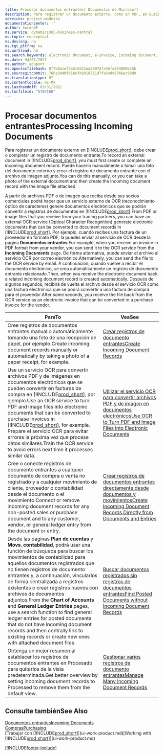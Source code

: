 ```yaml
---
title: Procesar documentos entrantes| Documentos de Microsoft
description: Para registrar un documento externo, como un PDF, en Business Central, cree o complete un registro de documento entrante.
services: project-madeira
documentationcenter: ''
author: SorenGP
ms.service: dynamics365-business-central
ms.topic: conceptual
ms.devlang: na
ms.tgt_pltfrm: na
ms.workload: na
ms.search.keywords: electronic document, e-invoice, incoming document, OCR, ecommerce, document exchange, import invoice
ms.date: 04/01/2021
ms.author: edupont
ms.openlocfilehash: 8f7b0a1ef2e2c6621ea2997dfa9bfa6f4089e45b
ms.sourcegitcommit: 766e2840fd16efb901d211d7fa64d96766ac99d9
ms.translationtype: HT
ms.contentlocale: es-MX
ms.lasthandoff: 03/31/2021
ms.locfileid: "5787168"
---
```

# <a name="processing-incoming-documents"></a><span data-ttu-id="37673-103">Procesar documentos entrantes</span><span class="sxs-lookup"><span data-stu-id="37673-103">Processing Incoming Documents</span></span>
<span data-ttu-id="37673-104">Para registrar un documento externo en [!INCLUDE[prod_short](includes/prod_short.md)], debe crear o completar un registro de documento entrante.</span><span class="sxs-lookup"><span data-stu-id="37673-104">To record an external document in [!INCLUDE[prod_short](includes/prod_short.md)], you must first create or complete an incoming document record.</span></span> <span data-ttu-id="37673-105">Puede hacerlo manualmente o tomar una foto del documento externo y crear el registro de documento entrante con el archivo de imagen adjunto.</span><span class="sxs-lookup"><span data-stu-id="37673-105">You can do this manually, or you can take a photo of the external document and then create the incoming document record with the image file attached.</span></span>

<span data-ttu-id="37673-106">A partir de archivos PDF o de imagen que reciba desde sus socios comerciales podrá hacer que un servicio externo de OCR (reconocimiento óptico de caracteres) genere documentos electrónicos que se podrán convertir a registros de documentos en [!INCLUDE[prod_short](includes/prod_short.md)].</span><span class="sxs-lookup"><span data-stu-id="37673-106">From PDF or image files that you receive from your trading partners, you can have an external OCR service (Optical Character Recognition) generate electronic documents that can be converted to document records in [!INCLUDE[prod_short](includes/prod_short.md)].</span></span> <span data-ttu-id="37673-107">Por ejemplo, cuando recibes una factura de un proveedor en formato PDF, la puedes enviar al servicio de OCR desde la página **Documentos entrantes**.</span><span class="sxs-lookup"><span data-stu-id="37673-107">For example, when you receive an invoice in PDF format from your vendor, you can send it to the OCR service from the **Incoming Documents** page.</span></span> <span data-ttu-id="37673-108">De forma alternativa, puede enviar el archivo al servicio OCR por correo electrónico.</span><span class="sxs-lookup"><span data-stu-id="37673-108">Alternatively, you can send the file to the OCR service by email.</span></span> <span data-ttu-id="37673-109">A continuación, cuando vuelve a recibir el documento electrónico, se crea automáticamente un registro de documento entrante relacionado.</span><span class="sxs-lookup"><span data-stu-id="37673-109">Then, when you receive the electronic document back, a related incoming document record is created automatically.</span></span> <span data-ttu-id="37673-110">Después de algunos segundos, recibirá de vuelta el archivo desde el servicio OCR como una factura electrónica que se podrá convertir a una factura de compra para el proveedor.</span><span class="sxs-lookup"><span data-stu-id="37673-110">After some seconds, you receive the file back from the OCR service as an electronic invoice that can be converted to a purchase invoice for the vendor.</span></span>

| <span data-ttu-id="37673-111">Para</span><span class="sxs-lookup"><span data-stu-id="37673-111">To</span></span> | <span data-ttu-id="37673-112">Vea</span><span class="sxs-lookup"><span data-stu-id="37673-112">See</span></span> |
| --- | --- |
| <span data-ttu-id="37673-113">Cree registros de documentos entrantes manual o automáticamente tomando una foto de una recepción en papel, por ejemplo.</span><span class="sxs-lookup"><span data-stu-id="37673-113">Create incoming document records manually or automatically by taking a photo of a paper receipt, for example.</span></span> |[<span data-ttu-id="37673-114">Crear registros de documento entrantes</span><span class="sxs-lookup"><span data-stu-id="37673-114">Create Incoming Document Records</span></span>](across-how-create-income-document-records.md) |
| <span data-ttu-id="37673-115">Use un servicio OCR para convertir archivos PDF y de imágenes en documentos electrónicos que se pueden convertir en facturas de compra en [!INCLUDE[prod_short](includes/prod_short.md)], por ejemplo.</span><span class="sxs-lookup"><span data-stu-id="37673-115">Use an OCR service to turn PDF and image files into electronic documents that can be converted to purchase invoices in [!INCLUDE[prod_short](includes/prod_short.md)], for example.</span></span> <span data-ttu-id="37673-116">Prepare el servicio OCR para evitar errores la próxima vez que procese datos similares.</span><span class="sxs-lookup"><span data-stu-id="37673-116">Train the OCR service to avoid errors next time it processes similar data.</span></span> |[<span data-ttu-id="37673-117">Utilizar el servicio OCR para convertir archivos PDF y de imagen en documentos electrónicos</span><span class="sxs-lookup"><span data-stu-id="37673-117">Use OCR to Turn PDF and Image Files into Electronic Documents</span></span>](across-how-use-ocr-pdf-images-files.md) |
| <span data-ttu-id="37673-118">Cree o conecte registros de documento entrantes a cualquier documento de compra o venta no registrado y a cualquier movimiento de cliente, proveedor o contabilidad desde el documento o el movimiento.</span><span class="sxs-lookup"><span data-stu-id="37673-118">Connect or remove incoming document records for any non-posted sales or purchase document and to any customer, vendor, or general ledger entry from the document or entry.</span></span> |[<span data-ttu-id="37673-119">Crear registros de documentos entrantes directamente desde documentos y movimientos</span><span class="sxs-lookup"><span data-stu-id="37673-119">Create Incoming Document Records Directly from Documents and Entries</span></span>](across-how-connect-disconnect-income-document-records.md) |
| <span data-ttu-id="37673-120">Desde las páginas **Plan de cuentas** y **Movs. contabilidad**, podrá usar una función de búsqueda para buscar los movimientos de contabilidad para aquellos documentos registrados que no tienen registros de documento entrantes y, a continuación, vincularlos de forma centralizada a registros existentes o crear registros nuevos con archivos de documentos adjuntos.</span><span class="sxs-lookup"><span data-stu-id="37673-120">From the **Chart of Accounts** and **General Ledger Entries** pages, use a search function to find general ledger entries for posted documents that do not have incoming document records and then centrally link to existing records or create new ones with attached document files.</span></span> |[<span data-ttu-id="37673-121">Buscar documentos registrados sin registros de documentos entrantes</span><span class="sxs-lookup"><span data-stu-id="37673-121">Find Posted Documents without Incoming Document Records</span></span>](across-how-find-posted-documents-without-income-document-records.md) |
| <span data-ttu-id="37673-122">Obtenga un mejor resumen al establecer los registros de documentos entrantes en Procesado para quitarlos de la vista predeterminada.</span><span class="sxs-lookup"><span data-stu-id="37673-122">Get better overview by setting incoming document records to Processed to remove them from the default view.</span></span> |[<span data-ttu-id="37673-123">Gestionar varios registros de documento entrantes</span><span class="sxs-lookup"><span data-stu-id="37673-123">Manage Many Incoming Document Records</span></span>](across-how-manage-many-income-document-records.md) |

## <a name="see-also"></a><span data-ttu-id="37673-124">Consulte también</span><span class="sxs-lookup"><span data-stu-id="37673-124">See Also</span></span>
[<span data-ttu-id="37673-125">Documentos entrantes</span><span class="sxs-lookup"><span data-stu-id="37673-125">Incoming Documents</span></span>](across-income-documents.md)  
[<span data-ttu-id="37673-126">Compras</span><span class="sxs-lookup"><span data-stu-id="37673-126">Purchasing</span></span>](purchasing-manage-purchasing.md)  
<span data-ttu-id="37673-127">[Trabajar con [!INCLUDE[prod_short](includes/prod_short.md)]](ui-work-product.md)</span><span class="sxs-lookup"><span data-stu-id="37673-127">[Working with [!INCLUDE[prod_short](includes/prod_short.md)]](ui-work-product.md)</span></span>


[!INCLUDE[footer-include](includes/footer-banner.md)]